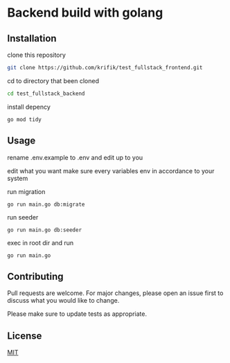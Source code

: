 # Backend build with golang


## Installation

clone this repository

```bash
git clone https://github.com/krifik/test_fullstack_frontend.git
```
cd to directory that been cloned
```bash
cd test_fullstack_backend
```
install depency
```
go mod tidy
```

## Usage
rename .env.example to .env and edit up to you

edit what you want
make sure every variables env in accordance to your system  

run migration
```
go run main.go db:migrate
```
run seeder
```
go run main.go db:seeder
```

exec in root dir and run
```
go run main.go
```

## Contributing
Pull requests are welcome. For major changes, please open an issue first to discuss what you would like to change.

Please make sure to update tests as appropriate.

## License
[MIT](https://choosealicense.com/licenses/mit/)
